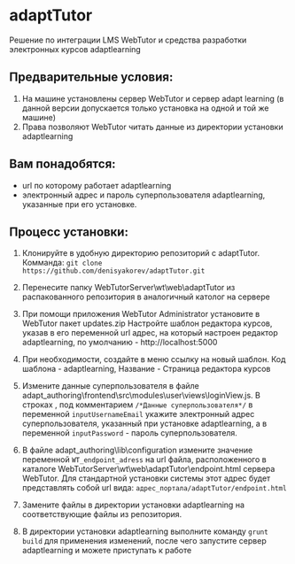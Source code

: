 # adaptTutor
Решение по интеграции LMS WebTutor и средства разработки электронных курсов adaptlearning

## Предварительные условия:
1. На машине установлены сервер WebTutor и сервер adapt learning (в данной версии допускается только установка на одной и той же машине)
2. Права позволяют WebTutor читать данные из директории установки adaptlearning

## Вам понадобятся:
* url по которому работает adaptlearning
* электронный адрес и пароль суперпользователя adaptlearning, указанные при его установке. 

## Процесс установки:
1. Клонируйте в удобную директорию репозиторий с adaptTutor. 
Комманда: `git clone https://github.com/denisyakorev/adaptTutor.git`

2. Перенесите папку WebTutorServer\wt\web\adaptTutor из распакованного репозитория в аналогичный католог на сервере 
3. При помощи приложения WebTutor Administrator установите в WebTutor пакет updates.zip 
Настройте шаблон редактора курсов, указав в его переменной url адрес, на который настроен редактор adaptlearning, по умолчанию - http://localhost:5000
4. При необходимости, создайте в меню ссылку на новый шаблон. Код шаблона - adaptlearning, Название - Страница редактора курсов
5. Измените данные суперпользователя в файле adapt_authoring\frontend\src\modules\user\views\loginView.js. В строках , под комментарием `/*Данные суперпользователя*/` в переменной `inputUsernameEmail` укажите электронный адрес суперпользователя, указанный при установке adaptlearning, а в переменной `inputPassword` - пароль суперпользователя. 
6. В файле adapt_authoring\lib\configuration измените значение переменной `WT_endpoint_adress` на url файла, расположенного в каталоге WebTutorServer\wt\web\adaptTutor\endpoint.html сервера WebTutor. Для стандартной установки системы этот адрес будет представлять собой url вида: `адрес_портала/adaptTutor/endpoint.html`
7. Замените файлы в директории установки adaptlearning на соответствующие файлы из репозитория. 
8. В директории установки adaptlearning выполните команду `grunt build` для применения изменений, после чего запустите сервер adaptlearning и можете приступать к работе
